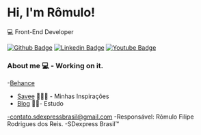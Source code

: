 # Hi, I'm Rômulo!

💻 Front-End Developer

[![Github Badge](https://img.shields.io/badge/-Github-000?style=flat-square&logo=Github&logoColor=white&link=https://github.com/Romulo-Filipe-Rodrigues-dos-Reis)](https://github.com/Romulo-Filipe-Rodrigues-dos-Reis)
[![Linkedin Badge](https://img.shields.io/badge/-LinkedIn-blue?style=flat-square&logo=Linkedin&logoColor=white&link=https://www.linkedin.com/in/sdexpressbrasil/)](https://www.linkedin.com/in/sdexpressbrasil/)
[![Youtube Badge](https://img.shields.io/badge/-YouTube-ff0000?style=flat-square&labelColor=ff0000&logo=youtube&logoColor=white&link=https://www.youtube.com/channel/UC_lQIwKUfXKLHTU-CFHBhng)](https://www.youtube.com/channel/UC_lQIwKUfXKLHTU-CFHBhng)

### About me 💻 - Working on it.
-[Behance](https://www.behance.net/sdexpressbrasil/appreciated) 
- [Savee](https://savee.it/romulo_filipe_rodrigues_dos_reis/)  👨🏼‍🏫 - Minhas Inspirações
- [Blog](https://sdexpresscriativo.blogspot.com/p/album.html)  ✍🏼- Estudo



-contato.sdexpressbrasil@gmail.com
-Responsável: Rômulo Filipe Rodrigues dos Reis.
-SDexpress Brasil™

